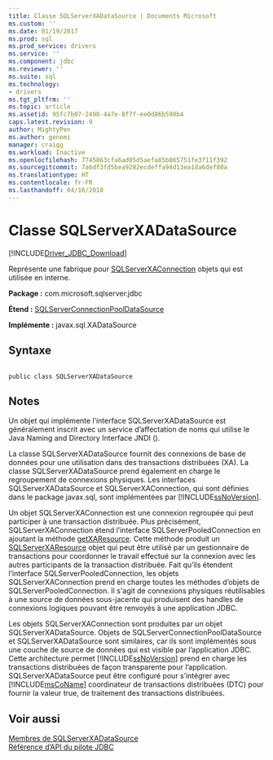 ```yaml
---
title: Classe SQLServerXADataSource | Documents Microsoft
ms.custom: ''
ms.date: 01/19/2017
ms.prod: sql
ms.prod_service: drivers
ms.service: ''
ms.component: jdbc
ms.reviewer: ''
ms.suite: sql
ms.technology:
- drivers
ms.tgt_pltfrm: ''
ms.topic: article
ms.assetid: 95fc7b07-2498-4a7e-8f7f-ee0d86b598b4
caps.latest.revision: 9
author: MightyPen
ms.author: genemi
manager: craigg
ms.workload: Inactive
ms.openlocfilehash: 7745863cfa6ad05d5aefa85b865751fe3f11f392
ms.sourcegitcommit: 7a6df3fd5bea9282ecdeffa94d13ea1da6def80a
ms.translationtype: HT
ms.contentlocale: fr-FR
ms.lasthandoff: 04/16/2018
---
```

# <a name="sqlserverxadatasource-class"></a>Classe SQLServerXADataSource
[!INCLUDE[Driver_JDBC_Download](../../../includes/driver_jdbc_download.md)]

  Représente une fabrique pour [SQLServerXAConnection](../../../connect/jdbc/reference/sqlserverxaconnection-class.md) objets qui est utilisée en interne.  
  
 **Package :** com.microsoft.sqlserver.jdbc  
  
 **Étend :** [SQLServerConnectionPoolDataSource](../../../connect/jdbc/reference/sqlserverconnectionpooldatasource-class.md)  
  
 **Implémente :** javax.sql.XADataSource  
  
## <a name="syntax"></a>Syntaxe  
  
```  
  
public class SQLServerXADataSource  
```  
  
## <a name="remarks"></a>Notes  
 Un objet qui implémente l’interface SQLServerXADataSource est généralement inscrit avec un service d’affectation de noms qui utilise le Java Naming and Directory Interface JNDI ().  
  
 La classe SQLServerXADataSource fournit des connexions de base de données pour une utilisation dans des transactions distribuées (XA). La classe SQLServerXADataSource prend également en charge le regroupement de connexions physiques. Les interfaces SQLServerXADataSource et SQLServerXAConnection, qui sont définies dans le package javax.sql, sont implémentées par [!INCLUDE[ssNoVersion](../../../includes/ssnoversion_md.md)].  
  
 Un objet SQLServerXAConnection est une connexion regroupée qui peut participer à une transaction distribuée. Plus précisément, SQLServerXAConnection étend l’interface SQLServerPooledConnection en ajoutant la méthode [getXAResource](../../../connect/jdbc/reference/getxaresource-method-sqlserverxaconnection.md). Cette méthode produit un [SQLServerXAResource](../../../connect/jdbc/reference/sqlserverxaresource-class.md) objet qui peut être utilisé par un gestionnaire de transactions pour coordonner le travail effectué sur la connexion avec les autres participants de la transaction distribuée. Fait qu’ils étendent l’interface SQLServerPooledConnection, les objets SQLServerXAConnection prend en charge toutes les méthodes d’objets de SQLServerPooledConnection. Il s'agit de connexions physiques réutilisables à une source de données sous-jacente qui produisent des handles de connexions logiques pouvant être renvoyés à une application JDBC.  
  
 Les objets SQLServerXAConnection sont produites par un objet SQLServerXADataSource. Objets de SQLServerConnectionPoolDataSource et SQLServerXADataSource sont similaires, car ils sont implémentés sous une couche de source de données qui est visible par l’application JDBC. Cette architecture permet [!INCLUDE[ssNoVersion](../../../includes/ssnoversion_md.md)] prend en charge les transactions distribuées de façon transparente pour l’application. SQLServerXADataSource peut être configuré pour s’intégrer avec [!INCLUDE[msCoName](../../../includes/msconame_md.md)] coordinateur de transactions distribuées (DTC) pour fournir la valeur true, de traitement des transactions distribuées.  
  
## <a name="see-also"></a>Voir aussi  
 [Membres de SQLServerXADataSource](../../../connect/jdbc/reference/sqlserverxadatasource-members.md)   
 [Référence d’API du pilote JDBC](../../../connect/jdbc/reference/jdbc-driver-api-reference.md)  
  
  
